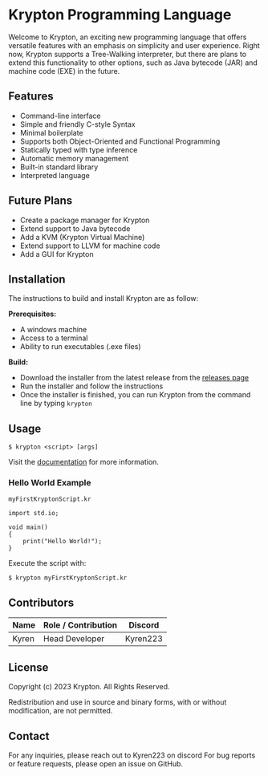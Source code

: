 # Krypton Programming Language

Welcome to Krypton, an exciting new programming language that offers versatile features with an emphasis on simplicity and user experience. Right now, Krypton supports a Tree-Walking interpreter, but there are plans to extend this functionality to other options, such as Java bytecode (JAR) and machine code (EXE) in the future.

## Features
- Command-line interface
- Simple and friendly C-style Syntax
- Minimal boilerplate
- Supports both Object-Oriented and Functional Programming
- Statically typed with type inference
- Automatic memory management
- Built-in standard library
- Interpreted language

## Future Plans
- Create a package manager for Krypton
- Extend support to Java bytecode
- Add a KVM (Krypton Virtual Machine)
- Extend support to LLVM for machine code
- Add a GUI for Krypton

## Installation

The instructions to build and install Krypton are as follow:

**Prerequisites:**
- A windows machine
- Access to a terminal
- Ability to run executables (.exe files)

**Build:**
- Download the installer from the latest release from the [releases page](https://github.com/Krypton-Lang/Krypton/releases)
- Run the installer and follow the instructions
- Once the installer is finished, you can run Krypton from the command line by typing `krypton`

## Usage

`$ krypton <script> [args]`

Visit the [documentation](https://gitbooks.io/krypton) for more information.

### Hello World Example

`myFirstKryptonScript.kr`
```krypton
import std.io;

void main()
{
    print("Hello World!");
}
```
Execute the script with:

`$ krypton myFirstKryptonScript.kr`


## Contributors

| Name  | Role / Contribution | Discord  |
|-------|---------------------|----------|
| Kyren | Head Developer      | Kyren223 |


## License

Copyright (c) 2023 Krypton. All Rights Reserved.

Redistribution and use in source and binary forms, with or without modification, are not permitted.



## Contact

For any inquiries, please reach out to Kyren223 on discord
For bug reports or feature requests, please open an issue on GitHub.